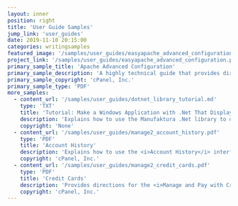 ```yaml
---
layout: inner
position: right
title: 'User Guide Samples'
jump_link: 'user_guides'
date: 2019-11-10 20:15:00
categories: writingsamples
featured_image: '/samples/user_guides/easyapache_advanced_configuration_small.png'
project_link: '/samples/user_guides/easyapache_advanced_configuration.pdf'
primary_sample_title: 'Apache Advanced Configuration'
primary_sample_description: 'A highly technical guide that provides directions to server administrators to perform advanced configuration of their Apache web server.'
primary_sample_copyright: 'cPanel, Inc.'
primary_sample_type: 'PDF'
more_samples:
  - content_url: '/samples/user_guides/dotnet_library_tutorial.md'
    type: 'TXT'
    title: 'Tutorial: Make a Windows Application with .Net That Displays Sheet Music'
    description: 'Explains how to use the Manufaktura .Net library to display sheet music with C#.'
    copyright: 'None'
  - content_url: '/samples/user_guides/manage2_account_history.pdf'
    type: 'PDF'
    title: 'Account History'
    description: 'Explains how to use the <i>Account History</i> interface.'
    copyright: 'cPanel, Inc.'
  - content_url: '/samples/user_guides/manage2_credit_cards.pdf'
    type: 'PDF'
    title: 'Credit Cards'
    description: 'Provides directions for the <i>Manage and Pay with Credit Cards</i> interface.' 
    copyright: 'cPanel, Inc.'
---
```


